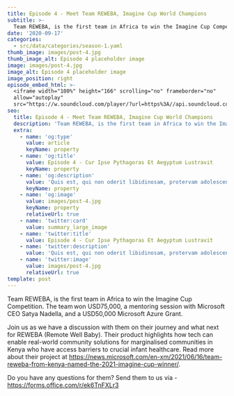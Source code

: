 ```yaml
---
title: Episode 4 - Meet Team REWEBA, Imagine Cup World Champions
subtitle: >-
  Team REWEBA, is the first team in Africa to win the Imagine Cup Competition. Join us as we have a discussion with them on their journey and what next for REWEBA (Remote Well Baby).
date: '2020-09-17'
categories:
  - src/data/categories/season-1.yaml
thumb_image: images/post-4.jpg
thumb_image_alt: Episode 4 placeholder image
image: images/post-4.jpg
image_alt: Episode 4 placeholder image
image_position: right
episode_embed_html: >-
  <iframe width="100%" height="166" scrolling="no" frameborder="no"
  allow="autoplay"
  src="https://w.soundcloud.com/player/?url=https%3A//api.soundcloud.com/tracks/387283889&color=%23ff5500&auto_play=false&hide_related=false&show_comments=true&show_user=true&show_reposts=false&show_teaser=true"></iframe>
seo:
  title: Episode 4 - Meet Team REWEBA, Imagine Cup World Champions
  description: 'Team REWEBA, is the first team in Africa to win the Imagine Cup Competition. Join us as we have a discussion with them on their journey and what next for REWEBA (Remote Well Baby).'
  extra:
    - name: 'og:type'
      value: article
      keyName: property
    - name: 'og:title'
      value: Episode 4 - Cur Ipse Pythagoras Et Aegyptum Lustravit
      keyName: property
    - name: 'og:description'
      value: 'Quis est, qui non oderit libidinosam, protervam adolescentiam'
      keyName: property
    - name: 'og:image'
      value: images/post-4.jpg
      keyName: property
      relativeUrl: true
    - name: 'twitter:card'
      value: summary_large_image
    - name: 'twitter:title'
      value: Episode 4 - Cur Ipse Pythagoras Et Aegyptum Lustravit
    - name: 'twitter:description'
      value: 'Quis est, qui non oderit libidinosam, protervam adolescentiam'
    - name: 'twitter:image'
      value: images/post-4.jpg
      relativeUrl: true
template: post
---
```


Team REWEBA, is the first team in Africa to win the Imagine Cup Competition. The team won USD75,000, a mentoring session with Microsoft CEO Satya Nadella, and a USD50,000 Microsoft Azure Grant.

Join us as we have a discussion with them on their journey and what next for REWEBA (Remote Well Baby). Their product highlights how tech can enable real-world community solutions for marginalised communities in Kenya who have access barriers to crucial infant healthcare. Read more about their project at https://news.microsoft.com/en-xm/2021/06/16/team-reweba-from-kenya-named-the-2021-imagine-cup-winner/.

Do you have any questions for them? Send them to us via - https://forms.office.com/r/ek6TnFXLr3